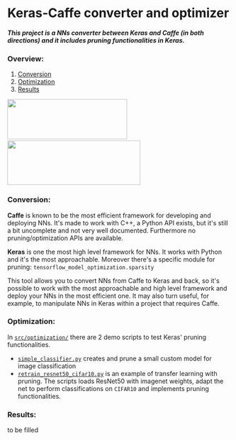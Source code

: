# Keras-Caffe converter and optimizer
***This project is a NNs converter between Keras and Caffe (in both directions) and it includes pruning functionalities in Keras.***

### Overview:
1. [Conversion](#conversion)
2. [Optimization](#optimization)
3. [Results](#results)

<img src="https://images.exxactcorp.com/CMS/landing-page/resource-center/supported-software/logo/Deep-Learning/caffe.png" width="270" height="90"/>&nbsp;<img src="https://miro.medium.com/fit/c/1838/551/0*BrC7o-KTt54z948C.jpg" width="300" height="100"/>

### Conversion:
**Caffe** is known to be the most efficient framework for developing and deploying NNs. It's made to work with C++, a Python API exists, but it's still a bit uncomplete and not very well documented. Furthermore no pruning/optimization APIs are available.

**Keras** is one the most high level framework for NNs. It works with Python and it's the most approachable. Moreover there's a specific module for pruning: `tensorflow_model_optimization.sparsity`

This tool allows you to convert NNs from Caffe to Keras and back, so it's possible to work with the most approachable and high level framework and deploy your NNs in the most efficient one. It may also turn useful, for example, to manipulate NNs in Keras within a project that requires Caffe.


### Optimization:
In [`src/optimization/`](https://github.com/PARCO-LAB/keras-caffe_converter_optimizer/tree/master/src/optimization) there are 2 demo scripts to test Keras' pruning functionalities.
* [`simple_classifier.py`](https://github.com/PARCO-LAB/keras-caffe_converter_optimizer/tree/master/src/optimization/simple_classifier.py) creates and prune a small custom model for image classification
* [`retrain_resnet50_cifar10.py`](https://github.com/PARCO-LAB/keras-caffe_converter_optimizer/tree/master/src/optimization/retrain_resnet50_cifar10.py) is an example of transfer learning with pruning. The scripts loads ResNet50 with imagenet weights, adapt the net to perform classifications on `CIFAR10` and implements pruning functionalities.


### Results:
to be filled